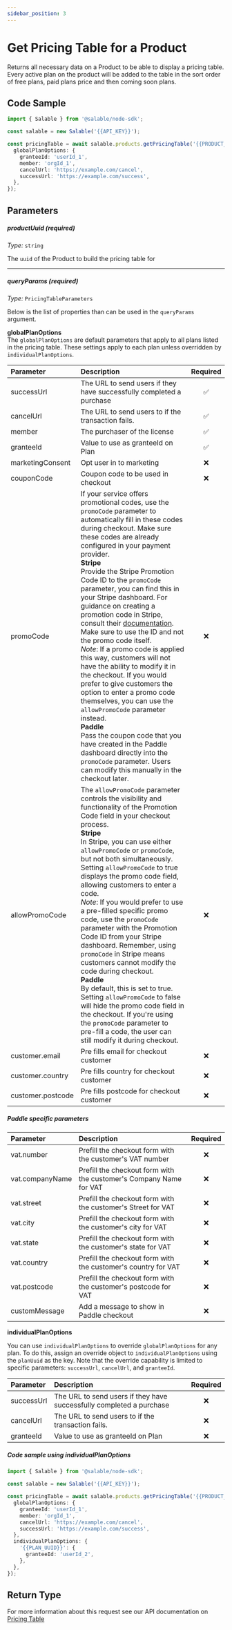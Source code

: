 ```yaml
---
sidebar_position: 3
---
```


# Get Pricing Table for a Product

Returns all necessary data on a Product to be able to display a pricing table. Every active plan on the product will be added to the table in the sort order of free plans, paid plans price and then coming soon plans.

## Code Sample

```typescript
import { Salable } from '@salable/node-sdk';

const salable = new Salable('{{API_KEY}}');

const pricingTable = await salable.products.getPricingTable('{{PRODUCT_UUID}}', {
  globalPlanOptions: {
    granteeId: 'userId_1',
    member: 'orgId_1',
    cancelUrl: 'https://example.com/cancel',
    successUrl: 'https://example.com/success',
  },
});
```

## Parameters

##### productUuid (_required_)

_Type:_ `string`

The `uuid` of the Product to build the pricing table for

---

##### queryParams (_required_)

_Type:_ `PricingTableParameters`

Below is the list of properties than can be used in the `queryParams` argument.

**globalPlanOptions**  
The `globalPlanOptions` are default parameters that apply to all plans listed in the pricing table. These settings apply to each plan unless overridden by `individualPlanOptions`.

| **Parameter**     | **Description**                                                                                                                                                                                                                                                                                                                                                                                                                                                                                                                                                                                                                                                                                                                                                                                                                                                                                                                                                                         | **Required** |
| :---------------- | :-------------------------------------------------------------------------------------------------------------------------------------------------------------------------------------------------------------------------------------------------------------------------------------------------------------------------------------------------------------------------------------------------------------------------------------------------------------------------------------------------------------------------------------------------------------------------------------------------------------------------------------------------------------------------------------------------------------------------------------------------------------------------------------------------------------------------------------------------------------------------------------------------------------------------------------------------------------------------------------- | :----------: |
| successUrl        | The URL to send users if they have successfully completed a purchase                                                                                                                                                                                                                                                                                                                                                                                                                                                                                                                                                                                                                                                                                                                                                                                                                                                                                                                    |      ✅      |
| cancelUrl         | The URL to send users to if the transaction fails.                                                                                                                                                                                                                                                                                                                                                                                                                                                                                                                                                                                                                                                                                                                                                                                                                                                                                                                                      |      ✅      |
| member            | The purchaser of the license                                                                                                                                                                                                                                                                                                                                                                                                                                                                                                                                                                                                                                                                                                                                                                                                                                                                                                                                                            |      ✅      |
| granteeId         | Value to use as granteeId on Plan                                                                                                                                                                                                                                                                                                                                                                                                                                                                                                                                                                                                                                                                                                                                                                                                                                                                                                                                                       |      ✅      |
| marketingConsent  | Opt user in to marketing                                                                                                                                                                                                                                                                                                                                                                                                                                                                                                                                                                                                                                                                                                                                                                                                                                                                                                                                                                |      ❌      |
| couponCode        | Coupon code to be used in checkout                                                                                                                                                                                                                                                                                                                                                                                                                                                                                                                                                                                                                                                                                                                                                                                                                                                                                                                                                      |      ❌      |
| promoCode         | If your service offers promotional codes, use the `promoCode` parameter to automatically fill in these codes during checkout. Make sure these codes are already configured in your payment provider.<br/>**Stripe**<br/>Provide the Stripe Promotion Code ID to the `promoCode` parameter, you can find this in your Stripe dashboard. For guidance on creating a promotion code in Stripe, consult their [documentation](https://stripe.com/docs/billing/subscriptions/coupons). Make sure to use the ID and not the promo code itself.<br/>_Note_: If a promo code is applied this way, customers will not have the ability to modify it in the checkout. If you would prefer to give customers the option to enter a promo code themselves, you can use the `allowPromoCode` parameter instead.<br/>**Paddle**<br/>Pass the coupon code that you have created in the Paddle dashboard directly into the `promoCode` parameter. Users can modify this manually in the checkout later. |      ❌      |
| allowPromoCode    | The `allowPromoCode` parameter controls the visibility and functionality of the Promotion Code field in your checkout process.<br/>**Stripe**<br/>In Stripe, you can use either `allowPromoCode` or `promoCode`, but not both simultaneously. Setting `allowPromoCode` to true displays the promo code field, allowing customers to enter a code.<br/>_Note_: If you would prefer to use a pre-filled specific promo code, use the `promoCode` parameter with the Promotion Code ID from your Stripe dashboard. Remember, using `promoCode` in Stripe means customers cannot modify the code during checkout.<br/>**Paddle**<br/>By default, this is set to true. Setting `allowPromoCode` to false will hide the promo code field in the checkout. If you're using the `promoCode` parameter to pre-fill a code, the user can still modify it during checkout.                                                                                                                         |      ❌      |
| customer.email    | Pre fills email for checkout customer                                                                                                                                                                                                                                                                                                                                                                                                                                                                                                                                                                                                                                                                                                                                                                                                                                                                                                                                                   |      ❌      |
| customer.country  | Pre fills country for checkout customer                                                                                                                                                                                                                                                                                                                                                                                                                                                                                                                                                                                                                                                                                                                                                                                                                                                                                                                                                 |      ❌      |
| customer.postcode | Pre fills postcode for checkout customer                                                                                                                                                                                                                                                                                                                                                                                                                                                                                                                                                                                                                                                                                                                                                                                                                                                                                                                                                |      ❌      |

##### Paddle specific parameters

| Parameter       | Description                                                        | Required |
| :-------------- | :----------------------------------------------------------------- | :------: |
| vat.number      | Prefill the checkout form with the customer's VAT number           |    ❌    |
| vat.companyName | Prefill the checkout form with the customer's Company Name for VAT |    ❌    |
| vat.street      | Prefill the checkout form with the customer's Street for VAT       |    ❌    |
| vat.city        | Prefill the checkout form with the customer's city for VAT         |    ❌    |
| vat.state       | Prefill the checkout form with the customer's state for VAT        |    ❌    |
| vat.country     | Prefill the checkout form with the customer's country for VAT      |    ❌    |
| vat.postcode    | Prefill the checkout form with the customer's postcode for VAT     |    ❌    |
| customMessage   | Add a message to show in Paddle checkout                           |    ❌    |

**individualPlanOptions**

You can use `individualPlanOptions` to override `globalPlanOptions` for any plan. To do this, assign an override object to `individualPlanOptions` using the `planUuid` as the key. Note that the override capability is limited to specific parameters: `successUrl`, `cancelUrl`, and `granteeId`.

| **Parameter** | **Description**                                                      | **Required** |
| :------------ | :------------------------------------------------------------------- | :----------: |
| successUrl    | The URL to send users if they have successfully completed a purchase |      ❌      |
| cancelUrl     | The URL to send users to if the transaction fails.                   |      ❌      |
| granteeId     | Value to use as granteeId on Plan                                    |      ❌      |

##### Code sample using individualPlanOptions

```typescript
import { Salable } from '@salable/node-sdk';

const salable = new Salable('{{API_KEY}}');

const pricingTable = await salable.products.getPricingTable('{{PRODUCT_UUID}}', {
  globalPlanOptions: {
    granteeId: 'userId_1',
    member: 'orgId_1',
    cancelUrl: 'https://example.com/cancel',
    successUrl: 'https://example.com/success',
  },
  individualPlanOptions: {
    '{{PLAN_UUID}}': {
      granteeId: 'userId_2',
    },
  },
});
```

## Return Type

For more information about this request see our API documentation on [Pricing Table](https://docs.salable.app/api/v2#tag/Pricing-Tables/operation/getPricingTableByUuid)
